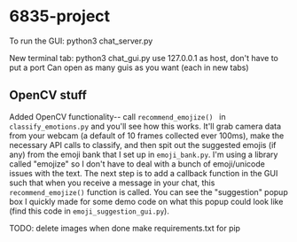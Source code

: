 # 6835-project

To run the GUI:
python3 chat_server.py

New terminal tab:
python3 chat_gui.py
use 127.0.0.1 as host, don't have to put a port
Can open as many guis as you want (each in new tabs)

## OpenCV stuff
Added OpenCV functionality-- call `recommend_emojize() ` in `classify_emotions.py` and you'll see how this works. It'll grab camera data from your webcam (a default of 10 frames collected ever 100ms), make the necessary API calls to classify, and then spit out the suggested emojis (if any) from the emoji bank that I set up in `emoji_bank.py`. I'm using a library called "emojize" so I don't have to deal with a bunch of emoji/unicode issues with the text. The next step is to add a callback function in the GUI such that when you receive a message in your chat, this `recommend_emojize()` function is called. You can see the "suggestion" popup box I quickly made for some demo code on what this popup could look like (find this code in `emoji_suggestion_gui.py`).


TODO:
delete images when done
make requirements.txt for pip
